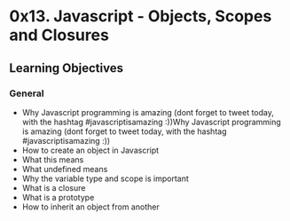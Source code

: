 # 0x13. Javascript - Objects, Scopes and Closures
## Learning Objectives
### General
- Why Javascript programming is amazing (dont forget to tweet today, with the hashtag #javascriptisamazing :))Why Javascript programming is amazing (dont forget to tweet today, with the hashtag #javascriptisamazing :))
- How to create an object in Javascript
- What this means
- What undefined means
- Why the variable type and scope is important
- What is a closure
- What is a prototype
- How to inherit an object from another
